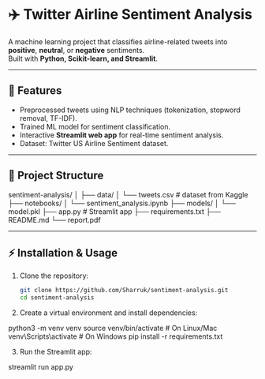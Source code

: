 # ✈️ Twitter Airline Sentiment Analysis

A machine learning project that classifies airline-related tweets into **positive**, **neutral**, or **negative** sentiments.  
Built with **Python, Scikit-learn, and Streamlit**.

---

## 🚀 Features
- Preprocessed tweets using NLP techniques (tokenization, stopword removal, TF-IDF).
- Trained ML model for sentiment classification.
- Interactive **Streamlit web app** for real-time sentiment analysis.
- Dataset: Twitter US Airline Sentiment dataset.

---

## 📂 Project Structure

sentiment-analysis/
│
├── data/
│   └── tweets.csv          # dataset from Kaggle
├── notebooks/
│   └── sentiment_analysis.ipynb
├── models/
│   └── model.pkl
├── app.py                  # Streamlit app
├── requirements.txt
├── README.md
└── report.pdf


---

## ⚡ Installation & Usage

1. Clone the repository:
   ```bash
   git clone https://github.com/Sharruk/sentiment-analysis.git
   cd sentiment-analysis


2. Create a virtual environment and install dependencies:

python3 -m venv venv
source venv/bin/activate    # On Linux/Mac
venv\Scripts\activate       # On Windows
pip install -r requirements.txt

3. Run the Streamlit app:

streamlit run app.py
